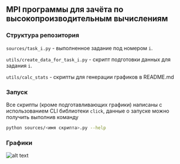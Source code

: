 ## MPI программы для зачёта по высокопроизводительным вычислениям
### Структура репозитория
`sources/task_i.py` - выполненное задание под номером `i`.

`utils/create_data_for_task_i.py` - скрипт подготовки данных для задания `i`.

`utils/calc_stats` - скрипты для генерации графиков в README.md
### Запуск
Все скрипты (кроме подготавливающих графики) написаны с использованием CLI библиотеки `click`, данные о запуске можно получить выполнив команду 
```bash
python sources/<имя скрипта>.py --help
```
### Графики 
![alt text](https://github.com/nekiynekit/mpi/plots/blob/main/result_1.png)
